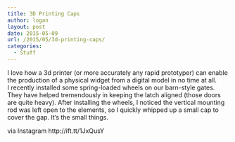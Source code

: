 ```yaml
---
title: 3D Printing Caps
author: logan
layout: post
date: 2015-05-09
url: /2015/05/3d-printing-caps/
categories:
  - Stuff
---
```

<div>
  I love how a 3d printer (or more accurately any rapid prototyper) can enable the production of a physical widget from a digital model in no time at all.
</div>

<div>
</div>

<div>
  I recently installed some spring-loaded wheels on our barn-style gates. They have helped tremendously in keeping the latch aligned (those doors are quite heavy). After installing the wheels, I noticed the vertical mounting rod was left open to the elements, so I quickly whipped up a small cap to cover the gap. It&#8217;s the small things.
</div>

<div>
  <img src="https://scontent.cdninstagram.com/hphotos-xfp1/l/t51.2885-15/e15/11190271_1150723098277136_156948816_n.jpg" alt="" /></p> 
  
  <div>
    via Instagram http://ift.tt/1JxQusY
  </div>
</div>